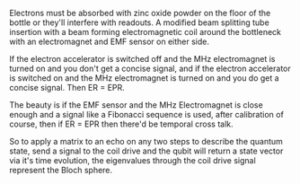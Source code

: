Electrons must be absorbed with zinc oxide powder on the floor of the bottle or they'll interfere with readouts. A modified beam splitting tube insertion with a beam forming electromagnetic coil around the bottleneck with an electromagnet and EMF sensor on either side.

If the electron accelerator is switched off and the MHz electromagnet is turned on and you don't get a concise signal, and if the electron accelerator is switched on and the MHz electromagnet is turned on and you do get a concise signal. Then ER = EPR.

The beauty is if the EMF sensor and the MHz Electromagnet is close enough and a signal like a Fibonacci sequence is used, after calibration of course, then if ER = EPR then there'd be temporal cross talk.

So to apply a matrix to an echo on any two steps to describe the quantum state, send a signal to the coil drive and the qubit will return a state vector via it's time evolution, the eigenvalues through the coil drive signal represent the Bloch sphere.

